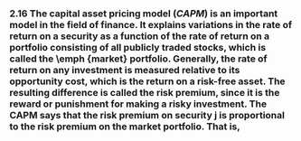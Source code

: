 ###  2.16 The capital asset pricing model $(CAPM)$ is an important model in the field of finance. It explains variations in the rate of return on a security as a function of the rate of return on a portfolio consisting of all publicly traded stocks, which is called the \emph {market} portfolio. Generally, the rate of return on any investment is measured relative to its opportunity cost, which is the return on a risk-free asset. The resulting difference is called the risk premium, since it is the reward or punishment for making a risky investment. The CAPM says that the risk premium on security j is proportional to the risk premium on the market portfolio. That is,
